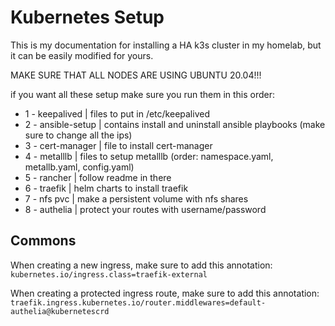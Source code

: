 # Kubernetes Setup

This is my documentation for installing a HA k3s cluster in my homelab, but it can be easily modified for yours.

MAKE SURE THAT ALL NODES ARE USING UBUNTU 20.04!!!

if you want all these setup make sure you run them in this order:

-   1 - keepalived | files to put in /etc/keepalived
-   2 - ansible-setup | contains install and uninstall ansible playbooks (make sure to change all the ips)
-   3 - cert-manager | file to install cert-manager
-   4 - metalllb | files to setup metalllb (order: namespace.yaml, metallb.yaml, config.yaml)
-   5 - rancher | follow readme in there
-   6 - traefik | helm charts to install traefik
-   7 - nfs pvc | make a persistent volume with nfs shares
-   8 - authelia | protect your routes with username/password

## Commons

When creating a new ingress, make sure to add this annotation:
`kubernetes.io/ingress.class=traefik-external`

When creating a protected ingress route, make sure to add this annotation:
`traefik.ingress.kubernetes.io/router.middlewares=default-authelia@kubernetescrd`
